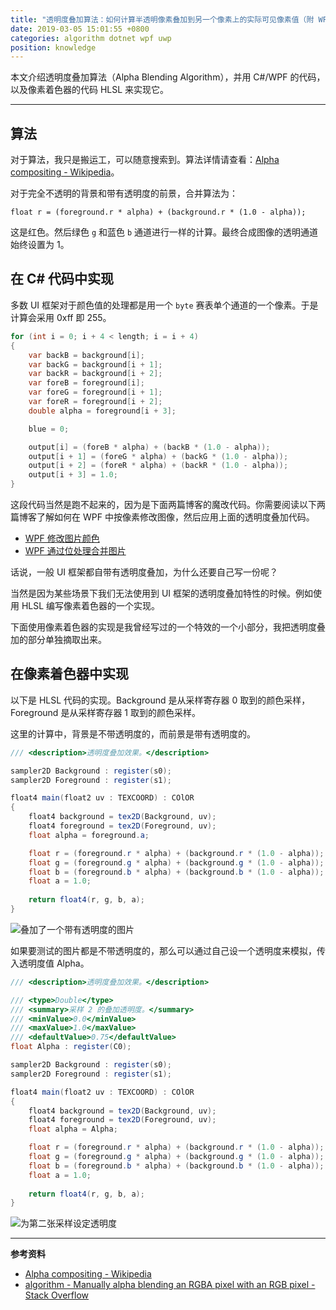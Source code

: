 ```yaml
---
title: "透明度叠加算法：如何计算半透明像素叠加到另一个像素上的实际可见像素值（附 WPF 和 HLSL 的实现）"
date: 2019-03-05 15:01:55 +0800
categories: algorithm dotnet wpf uwp
position: knowledge
---
```


本文介绍透明度叠加算法（Alpha Blending Algorithm），并用 C#/WPF 的代码，以及像素着色器的代码 HLSL 来实现它。

---

<div id="toc"></div>

## 算法

对于算法，我只是搬运工，可以随意搜索到。算法详情请查看：[Alpha compositing - Wikipedia](https://en.wikipedia.org/wiki/Alpha_compositing)。

对于完全不透明的背景和带有透明度的前景，合并算法为：

```
float r = (foreground.r * alpha) + (background.r * (1.0 - alpha));
```

这是红色。然后绿色 `g` 和蓝色 `b` 通道进行一样的计算。最终合成图像的透明通道始终设置为 1。

## 在 C# 代码中实现

多数 UI 框架对于颜色值的处理都是用一个 `byte` 赛表单个通道的一个像素。于是计算会采用 0xff 即 255。

```csharp
for (int i = 0; i + 4 < length; i = i + 4)
{
    var backB = background[i];
    var backG = background[i + 1];
    var backR = background[i + 2];
    var foreB = foreground[i];
    var foreG = foreground[i + 1];
    var foreR = foreground[i + 2];
    double alpha = foreground[i + 3];

    blue = 0;

    output[i] = (foreB * alpha) + (backB * (1.0 - alpha));
    output[i + 1] = (foreG * alpha) + (backG * (1.0 - alpha));
    output[i + 2] = (foreR * alpha) + (backR * (1.0 - alpha));
    output[i + 3] = 1.0;
}
```

这段代码当然是跑不起来的，因为是下面两篇博客的魔改代码。你需要阅读以下两篇博客了解如何在 WPF 中按像素修改图像，然后应用上面的透明度叠加代码。

- [WPF 修改图片颜色](https://lindexi.gitee.io/post/WPF-%E4%BF%AE%E6%94%B9%E5%9B%BE%E7%89%87%E9%A2%9C%E8%89%B2.html?nsukey=3TnZtVDUa%2BAnFMJeDMHwZ4cjmTsA4717d6Ze0gKK9BGnAOIN6KFqtb9%2BS67a2fBbYovvCCLci%2FLCroDOBgYN1jPFIlS1r2yxW8qNZV3SWEQntwVj5PXycG0qkrfmXgcibPr8OUsqrNSzzHTjWRam0%2FgjmHiOCIpqccEk3UEcjlNmuv8N9Jn6klOC8GZ%2FeizvB0JAy9o824%2BxM%2Bzf%2BH3Egw%3D%3D)
- [WPF 通过位处理合并图片](https://lindexi.gitee.io/post/WPF-%E9%80%9A%E8%BF%87%E4%BD%8D%E5%A4%84%E7%90%86%E5%90%88%E5%B9%B6%E5%9B%BE%E7%89%87.html?nsukey=ak1Q2mctZhk%2BL1VqK8fq6O05g7K4kQpAlgOWzv8UkoBwH6YHbJMncmmUMCEFCoJH1nuxZuIoTRZ0UB89uHOAzWZxs3MbPH1Lnjyp527FWdN%2FOJaP93QxT0VxIKz5TZYrvLboSjnvEH27Bj9i2WXP556mZBC4WOAlc93mfYOR3aJKBe%2F78uEVBbVMsyWrdGIS8sFxbXebypVQFibs24lzXw%3D%3D)

话说，一般 UI 框架都自带有透明度叠加，为什么还要自己写一份呢？

当然是因为某些场景下我们无法使用到 UI 框架的透明度叠加特性的时候。例如使用 HLSL 编写像素着色器的一个实现。

下面使用像素着色器的实现是我曾经写过的一个特效的一个小部分，我把透明度叠加的部分单独摘取出来。

## 在像素着色器中实现

以下是 HLSL 代码的实现。Background 是从采样寄存器 0 取到的颜色采样，Foreground 是从采样寄存器 1 取到的颜色采样。

这里的计算中，背景是不带透明度的，而前景是带有透明度的。

```csharp
/// <description>透明度叠加效果。</description>

sampler2D Background : register(s0);
sampler2D Foreground : register(s1);

float4 main(float2 uv : TEXCOORD) : COlOR
{
    float4 background = tex2D(Background, uv);
    float4 foreground = tex2D(Foreground, uv);
    float alpha = foreground.a;

    float r = (foreground.r * alpha) + (background.r * (1.0 - alpha));
    float g = (foreground.g * alpha) + (background.g * (1.0 - alpha));
    float b = (foreground.b * alpha) + (background.b * (1.0 - alpha));
    float a = 1.0;
    
    return float4(r, g, b, a);
}
```

![叠加了一个带有透明度的图片](/static/posts/2019-03-05-14-30-00.png)

如果要测试的图片都是不带透明度的，那么可以通过自己设一个透明度来模拟，传入透明度值 Alpha。

```csharp
/// <description>透明度叠加效果。</description>

/// <type>Double</type>
/// <summary>采样 2 的叠加透明度。</summary>
/// <minValue>0.0</minValue>
/// <maxValue>1.0</maxValue>
/// <defaultValue>0.75</defaultValue>
float Alpha : register(C0);

sampler2D Background : register(s0);
sampler2D Foreground : register(s1);

float4 main(float2 uv : TEXCOORD) : COlOR
{
    float4 background = tex2D(Background, uv);
    float4 foreground = tex2D(Foreground, uv);
    float alpha = Alpha;

    float r = (foreground.r * alpha) + (background.r * (1.0 - alpha));
    float g = (foreground.g * alpha) + (background.g * (1.0 - alpha));
    float b = (foreground.b * alpha) + (background.b * (1.0 - alpha));
    float a = 1.0;
    
    return float4(r, g, b, a);
}
```

![为第二张采样设定透明度](/static/posts/2019-03-05-alpha-blending.gif)

---

**参考资料**

- [Alpha compositing - Wikipedia](https://en.wikipedia.org/wiki/Alpha_compositing)
- [algorithm - Manually alpha blending an RGBA pixel with an RGB pixel - Stack Overflow](https://stackoverflow.com/a/9014763/6233938)
